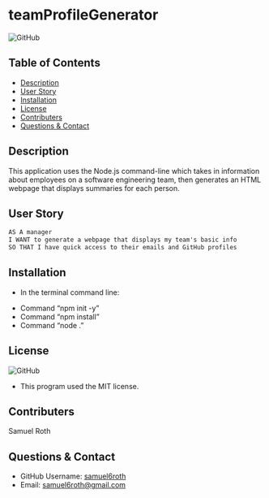 # teamProfileGenerator
  
![GitHub](https://img.shields.io/github/license/samuel6roth/ReadMeGenerator?color=blue)
## Table of Contents
* [Description](#description)
* [User Story](#userstory)
* [Installation](#installation)
* [License](#license)
* [Contributers](#contributers)
* [Questions & Contact](qc)
## Description
This application uses the Node.js command-line which takes in information about employees on a software engineering team, then generates an HTML webpage that displays summaries for each person.
## User Story
```md
AS A manager
I WANT to generate a webpage that displays my team's basic info
SO THAT I have quick access to their emails and GitHub profiles
```
## Installation
- In the terminal command line:
* Command “npm init -y”
* Command “npm install”
* Command “node .”
## License
![GitHub](https://img.shields.io/github/license/samuel6roth/ReadMeGenerator?color=blue)
- This program used the MIT license. 
## Contributers
Samuel Roth
## Questions & Contact
* GitHub Username: [samuel6roth](https://github.com/samuel6roth)
* Email: samuel6roth@gmail.com
